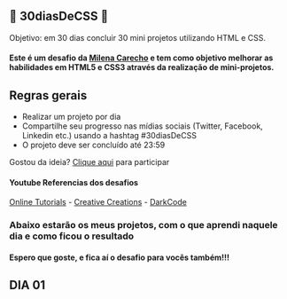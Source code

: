 ## 🚀 30diasDeCSS 🚀
Objetivo: em 30 dias concluir 30 mini projetos utilizando HTML e CSS.
#### Este é um desafio da <a href="https://github.com/MilenaCarecho">Milena Carecho</a> e tem como objetivo melhorar as habilidades em HTML5 e CSS3 através da realização de mini-projetos.

## Regras gerais

* Realizar um projeto por dia
* Compartilhe seu progresso nas mídias sociais (Twitter, Facebook, Linkedin etc.) usando a hashtag #30diasDeCSS
* O projeto deve ser concluído até 23:59

Gostou da ideia? 
[Clique aqui](https://github.com/MilenaCarecho/30diasDeCSS/issues/1) para participar 

#### Youtube Referencias dos desafios
[Online Tutorials](https://www.youtube.com/channel/UCbwXnUipZsLfUckBPsC7Jog) - 
[Creative Creations](https://www.youtube.com/channel/UCOKmVksbzoKJKmtu7rlEM1A) - 
[DarkCode](https://www.youtube.com/channel/UCD3KVjbb7aq2OiOffuungzw)

### Abaixo estarão os meus projetos, com o que aprendi naquele dia e como ficou o resultado
#### Espero que goste, e fica aí o desafio para vocês também!!!

## DIA 01
